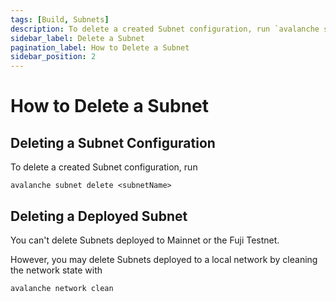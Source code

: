 ```yaml
---
tags: [Build, Subnets]
description: To delete a created Subnet configuration, run `avalanche subnet delete <subnetName>`.
sidebar_label: Delete a Subnet
pagination_label: How to Delete a Subnet
sidebar_position: 2
---
```


# How to Delete a Subnet

## Deleting a Subnet Configuration

To delete a created Subnet configuration, run

`avalanche subnet delete <subnetName>`

## Deleting a Deployed Subnet

You can't delete Subnets deployed to Mainnet or the Fuji Testnet.

However, you may delete Subnets deployed to a local network by cleaning the network state with

```shell
avalanche network clean
```
